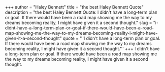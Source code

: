 +++
author = "Haley Bennett"
title = "the best Haley Bennett Quote"
description = "the best Haley Bennett Quote: I didn't have a long-term plan or goal. If there would have been a road map showing me the way to my dreams becoming reality, I might have given it a second thought."
slug = "i-didnt-have-a-long-term-plan-or-goal-if-there-would-have-been-a-road-map-showing-me-the-way-to-my-dreams-becoming-reality-i-might-have-given-it-a-second-thought"
quote = '''I didn't have a long-term plan or goal. If there would have been a road map showing me the way to my dreams becoming reality, I might have given it a second thought.'''
+++
I didn't have a long-term plan or goal. If there would have been a road map showing me the way to my dreams becoming reality, I might have given it a second thought.

